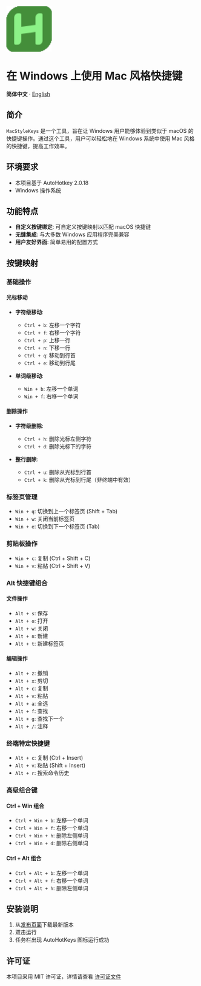 <img height="120" src="./assets/AutoHotkey2 64x64.png">

# 在 Windows 上使用 Mac 风格快捷键
<!-- # MacStyleKeys-By-Win -->

**简体中文** · [English](./README.md)

<!-- **English** · [简体中文](./README.zh-CN.md) -->

## 简介
`MacStyleKeys` 是一个工具，旨在让 Windows 用户能够体验到类似于 macOS 的快捷键操作。通过这个工具，用户可以轻松地在 Windows 系统中使用 Mac 风格的快捷键，提高工作效率。

## 环境要求
- 本项目基于 AutoHotkey 2.0.18
- Windows 操作系统

## 功能特点
- **自定义按键绑定**: 可自定义按键映射以匹配 macOS 快捷键
- **无缝集成**: 与大多数 Windows 应用程序完美兼容
- **用户友好界面**: 简单易用的配置方式

## 按键映射

### 基础操作
#### 光标移动
- **字符级移动**:
  - `Ctrl + b`: 左移一个字符
  - `Ctrl + f`: 右移一个字符
  - `Ctrl + p`: 上移一行
  - `Ctrl + n`: 下移一行
  - `Ctrl + q`: 移动到行首
  - `Ctrl + e`: 移动到行尾

- **单词级移动**:
  - `Win + b`: 左移一个单词
  - `Win + f`: 右移一个单词

#### 删除操作
- **字符级删除**:
  - `Ctrl + h`: 删除光标左侧字符
  - `Ctrl + d`: 删除光标下的字符

- **整行删除**:
  - `Ctrl + u`: 删除从光标到行首
  - `Ctrl + k`: 删除从光标到行尾（非终端中有效）

### 标签页管理
- `Win + q`: 切换到上一个标签页 (Shift + Tab)
- `Win + w`: 关闭当前标签页
- `Win + e`: 切换到下一个标签页 (Tab)

### 剪贴板操作
- `Win + c`: 复制 (Ctrl + Shift + C)
- `Win + v`: 粘贴 (Ctrl + Shift + V)

### Alt 快捷键组合
#### 文件操作
- `Alt + s`: 保存
- `Alt + o`: 打开
- `Alt + w`: 关闭
- `Alt + n`: 新建
- `Alt + t`: 新建标签页

#### 编辑操作
- `Alt + z`: 撤销
- `Alt + x`: 剪切
- `Alt + c`: 复制
- `Alt + v`: 粘贴
- `Alt + a`: 全选
- `Alt + f`: 查找
- `Alt + g`: 查找下一个
- `Alt + /`: 注释

### 终端特定快捷键
- `Alt + c`: 复制 (Ctrl + Insert)
- `Alt + v`: 粘贴 (Shift + Insert)
- `Alt + r`: 搜索命令历史

### 高级组合键
#### Ctrl + Win 组合
- `Ctrl + Win + b`: 左移一个单词
- `Ctrl + Win + f`: 右移一个单词
- `Ctrl + Win + h`: 删除左侧单词
- `Ctrl + Win + d`: 删除右侧单词

#### Ctrl + Alt 组合
- `Ctrl + Alt + b`: 左移一个单词
- `Ctrl + Alt + f`: 右移一个单词
- `Ctrl + Alt + h`: 删除左侧单词


## 安装说明
1. 从[发布页面](https://github.com/frankervo/MacStyleKeys-By-Win/releases)下载最新版本
2. 双击运行
3. 任务栏出现 AutoHotKeys 图标运行成功

## 许可证
本项目采用 MIT 许可证，详情请查看 [许可证文件](https://github.com/frankervo/MacStyleKeys-By-Win?tab=MIT-1-ov-file#readme)
